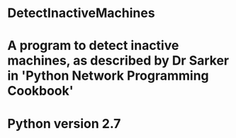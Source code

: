 DetectInactiveMachines
======================
# A program to detect inactive machines, as described by Dr Sarker in 'Python Network Programming Cookbook'
# Python version 2.7
